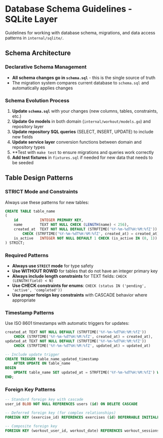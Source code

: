 # Database Schema Guidelines - SQLite Layer

Guidelines for working with database schema, migrations, and data access patterns in `internal/sqlite/`.

## Schema Architecture

### Declarative Schema Management

- **All schema changes go in `schema.sql`** - this is the single source of truth
- The migration system compares current database to `schema.sql` and automatically applies changes

### Schema Evolution Process

1. **Update `schema.sql`** with your changes (new columns, tables, constraints, etc.)
2. **Update Go models** in both domain (`internal/workout/models.go`) and repository layer
3. **Update repository SQL queries** (SELECT, INSERT, UPDATE) to include new fields
4. **Update service layer** conversion functions between domain and repository types
5. **Test with `make test` to ensure migrations and queries work correctly
6. **Add test fixtures** in `fixtures.sql` if needed for new data that needs to be seeded

## Table Design Patterns

### STRICT Mode and Constraints

Always use these patterns for new tables:

```sql
CREATE TABLE table_name
(
    id          INTEGER PRIMARY KEY,
    name        TEXT NOT NULL CHECK (LENGTH(name) < 256),
    created_at  TEXT NOT NULL DEFAULT (STRFTIME('%Y-%m-%dT%H:%M:%fZ'))
        CHECK (STRFTIME('%Y-%m-%dT%H:%M:%fZ', created_at) = created_at),
    is_active   INTEGER NOT NULL DEFAULT 1 CHECK (is_active IN (0, 1))
) STRICT;
```

### Required Patterns

- **Always use `STRICT` mode** for type safety
- **Use WITHOUT ROWID** for tables that do not have an integer primary key
- **Always include length constraints** for TEXT fields: `CHECK (LENGTH(field) < N)`
- **Use CHECK constraints for enums**: `CHECK (status IN ('pending', 'active', 'completed'))`
- **Use proper foreign key constraints** with CASCADE behavior where appropriate

### Timestamp Patterns

Use ISO 8601 timestamps with automatic triggers for updates:

```sql
created_at TEXT NOT NULL DEFAULT (STRFTIME('%Y-%m-%dT%H:%M:%fZ'))
    CHECK (STRFTIME('%Y-%m-%dT%H:%M:%fZ', created_at) = created_at),
updated_at TEXT NOT NULL DEFAULT (STRFTIME('%Y-%m-%dT%H:%M:%fZ'))  
    CHECK (STRFTIME('%Y-%m-%dT%H:%M:%fZ', updated_at) = updated_at)

-- Include update trigger
CREATE TRIGGER table_name_updated_timestamp
    AFTER UPDATE ON table_name
BEGIN
    UPDATE table_name SET updated_at = STRFTIME('%Y-%m-%dT%H:%M:%fZ') WHERE id = old.id;
END;
```

### Foreign Key Patterns

```sql
-- Standard foreign key with cascade
user_id BLOB NOT NULL REFERENCES users (id) ON DELETE CASCADE

-- Deferred foreign key (for complex relationships)
FOREIGN KEY (exercise_id) REFERENCES exercises (id) DEFERRABLE INITIALLY DEFERRED

-- Composite foreign key
FOREIGN KEY (workout_user_id, workout_date) REFERENCES workout_sessions (user_id, workout_date) ON DELETE CASCADE
```
